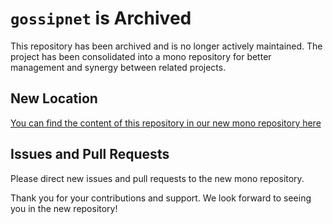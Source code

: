 # `gossipnet` is Archived

This repository has been archived and is no longer actively maintained. The project has been consolidated into a mono repository for better management and synergy between related projects.

## New Location

[You can find the content of this repository in our new mono repository here](https://github.com/astriaorg/astria/tree/main/crates/astria-gossipnet)

## Issues and Pull Requests

Please direct new issues and pull requests to the new mono repository.

Thank you for your contributions and support. We look forward to seeing you in the new repository!
